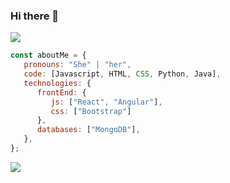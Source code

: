 ### Hi there 👋

<img src="https://res.cloudinary.com/do2ijjhfn/image/upload/v1657927720/Banner_de_LinkedIn_Sencillo_Tecnolog%C3%ADa_1_jc3bit.png"/>



```javascript
const aboutMe = {
   pronouns: "She" | "her",
   code: [Javascript, HTML, CSS, Python, Java],
   technologies: {
      frontEnd: {
         js: ["React", "Angular"],
         css: ["Bootstrap"]
      },
      databases: ["MongoDB"],
   },
};
```
<img src="https://res.cloudinary.com/do2ijjhfn/image/upload/v1657929102/WhatsApp_Image_2022-07-15_at_6.51.03_PM_cfnswy.jpg"/>

</br></br>


<!--
**paogutierrez/paogutierrez** is a ✨ _special_ ✨ repository because its `README.md` (this file) appears on your GitHub profile.

Here are some ideas to get you started:

- 🔭 I’m currently working on ...
- 🌱 I’m currently learning ...
- 👯 I’m looking to collaborate on ...
- 🤔 I’m looking for help with ...
- 💬 Ask me about ...
- 📫 How to reach me: ...
- 😄 Pronouns: ...
- ⚡ Fun fact: ...
-->
